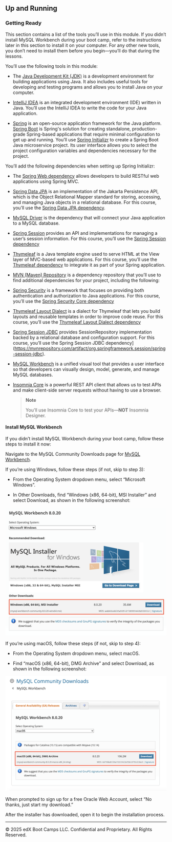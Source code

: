 ## Up and Running

### Getting Ready

This section contains a list of the tools you’ll use in this module. If you didn’t install MySQL Workbench during your boot camp, refer to the instructions later in this section to install it on your computer. For any other new tools, you don’t need to install them before you begin&mdash;you’ll do that during the lessons.

You’ll use the following tools in this module:

* The [Java Development Kit (JDK)](https://www.oracle.com/technetwork/java/javase/downloads/jdk8-downloads-2133151.html) is a development environment for building applications using Java. It also includes useful tools for developing and testing programs and allows you to install Java on your computer.

* [IntelliJ IDEA](https://www.jetbrains.com/idea/) is an integrated development environment (IDE) written in Java. You’ll use the IntelliJ IDEA to write the code for your Java application.

* [Spring](https://spring.io/) is an open-source application framework for the Java platform. [Spring Boot](https://spring.io/projects/spring-boot) is Spring's solution for creating standalone, production-grade Spring-based applications that require minimal configuration to get up and running. You’ll use [Spring Initializr](https://start.spring.io/) to create a Spring Boot Java microservice project. Its user interface allows you to select the project configuration variables and dependencies necessary for the project. 

You’ll add the following dependencies when setting up Spring Initializr:

* The [Spring Web dependency](https://mvnrepository.com/artifact/org.springframework/spring-web) allows developers to build RESTful web applications using Spring MVC.

* [Spring Data JPA](https://spring.io/projects/spring-data-jpa) is an implementation of the Jakarta Persistence API, which is the Object Relational Mapper standard for storing, accessing, and managing Java objects in a relational database. For this course, you’ll use the [Spring Data JPA dependency](https://mvnrepository.com/artifact/org.springframework.data/spring-data-jpa).

* [MySQL Driver](https://mvnrepository.com/artifact/net.sourceforge.javydreamercsw/MySQL-Driver) is the dependency that will connect your Java application to a MySQL database.

* [Spring Session](https://spring.io/projects/spring-session) provides an API and implementations for managing a user’s session information. For this course, you’ll use the [Spring Session dependency](https://mvnrepository.com/artifact/org.springframework.session/spring-session)

* [Thymeleaf](https://www.thymeleaf.org/) is a Java template engine used to serve HTML at the View layer of MVC-based web applications. For this course, you’ll use the [Thymeleaf dependency](https://mvnrepository.com/artifact/org.thymeleaf/thymeleaf) to integrate it as part of your Spring application.

* [MVN (Maven) Repository](https://mvnrepository.com/) is a dependency repository that you’ll use to find additional dependencies for your project, including the following:

* [Spring Security](https://spring.io/projects/spring-security) is a framework that focuses on providing both authentication and authorization to Java applications. For this course, you’ll use the [Spring Security Core dependency](https://mvnrepository.com/artifact/org.springframework.security/spring-security-core)

* [Thymeleaf Layout Dialect](https://ultraq.github.io/thymeleaf-layout-dialect/) is a dialect for Thymeleaf that lets you build layouts and reusable templates in order to improve code reuse. For this course, you’ll use the [Thymeleaf Layout Dialect dependency](https://mvnrepository.com/artifact/nz.net.ultraq.thymeleaf/thymeleaf-layout-dialect)

* [Spring Session JDBC](https://spring.io/projects/spring-session-jdbc) provides SessionRepository implementation backed by a relational database and configuration support. For this course, you’ll use the Spring Session JDBC dependency](https://mvnrepository.com/artifact/org.springframework.session/spring-session-jdbc).

* [MySQL Workbench](https://www.mysql.com/products/workbench/) is a unified visual tool that provides a user interface so that developers can visually design, model, generate, and manage MySQL databases.

* [Insomnia Core](https://insomnia.rest/) is a powerful REST API client that allows us to test APIs and make client-side server requests without having to use a browser.

    > **Note** 
    >
    > You'll use Insomnia Core to test your APIs&mdash;**NOT** Insomnia Designer.


#### Install MySQL Workbench

If you didn’t install MySQL Workbench during your boot camp, follow these steps to install it now:

Navigate to the MySQL Community Downloads page for [MySQL Workbench](https://dev.mysql.com/downloads/workbench).

If you’re using Windows, follow these steps (if not, skip to step 3):

* From the Operating System dropdown menu, select “Microsoft Windows”.

* In Other Downloads, find “Windows (x86, 64-bit), MSI Installer” and select Download, as shown in the following screenshot:

![MySQL Workbench Win](assets/up-and-running/01-mysql-workbench-win.png)

If you’re using macOS, follow these steps (if not, skip to step 4):

* From the Operating System dropdown menu, select macOS.

* Find “macOS (x86, 64-bit), DMG Archive” and select Download, as shown in the following screenshot:

![MySQL Workbench Mac](assets/up-and-running/02-mysql-workbench-mac.png)

When prompted to sign up for a free Oracle Web Account, select “No thanks, just start my download.” 

After the installer has downloaded, open it to begin the installation process.

---

© 2025 edX Boot Camps LLC. Confidential and Proprietary. All Rights Reserved.
